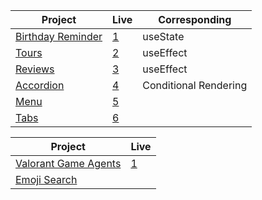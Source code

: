 | Project                                                                                                                     | Live           |   Corresponding                                                         |
 | --------------------------------------------------------------------------------------------------------------------------- | --------------------------------------------------------------------------------- | ---------------------------------------------------------------------------------------------------------------------------|
| [Birthday Reminder](https://github.com/isinnur/react-projects/tree/main/birthday-reminder)                       |    [1](https://fancy-blancmange-0191bb.netlify.app)|    useState|
| [Tours](https://github.com/isinnur/react-projects/tree/main/tours)                       |    [2](https://harmonious-brigadeiros-fc6f6d.netlify.app)|    useEffect|
| [Reviews](https://github.com/isinnur/react-projects/tree/main/reviews)                       |    [3](https://jade-daifuku-c3e9e8.netlify.app)| useEffect   |
| [Accordion](https://github.com/isinnur/react-projects/tree/main/accordion)                       |    [4](https://frolicking-llama-4d9e51.netlify.app)| Conditional Rendering   |
| [Menu](https://github.com/isinnur/react-projects/tree/main/menu)                       |    [5](https://enchanting-eclair-322fef.netlify.app)|   |
| [Tabs](https://github.com/isinnur/react-projects/tree/main/tabs)                       |    [6](https://helpful-elf-b8256e.netlify.app)|   |



| Project                                                                                                                     | Live                                                                  |
 | --------------------------------------------------------------------------------------------------------------------------- | --------------------------------------------------------------------------------- | 
 | [Valorant Game Agents](https://github.com/isinnur/react-projects/tree/main/valorant_agents)                       |    [1](https://valorant-agents-s-isinnurgunay.netlify.app)|  
 | [Emoji Search](https://github.com/isinnur/react-projects/tree/main/emoji-search)                       |    |  
